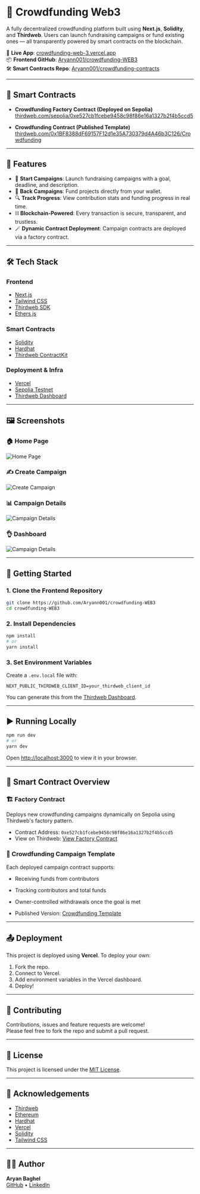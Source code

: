 
# 💸 Crowdfunding Web3

A fully decentralized crowdfunding platform built using **Next.js**, **Solidity**, and **Thirdweb**. Users can launch fundraising campaigns or fund existing ones — all transparently powered by smart contracts on the blockchain.

🔗 **Live App**: [crowdfunding-web-3.vercel.app](https://crowdfunding-web-3.vercel.app)  
📦 **Frontend GitHub**: [Aryann001/crowdfunding-WEB3](https://github.com/Aryann001/crowdfunding-WEB3)  
🛠 **Smart Contracts Repo**: [Aryann001/crowdfunding-contracts](https://github.com/Aryann001/crowdfunding-contracts)

---

## 📌 Smart Contracts

- **Crowdfunding Factory Contract (Deployed on Sepolia)**  
  [thirdweb.com/sepolia/0xe527cb1fcebe9458c98f86e16a1327b2f4b5ccd5](https://thirdweb.com/sepolia/0xe527cb1fcebe9458c98f86e16a1327b2f4b5ccd5)

- **Crowdfunding Contract (Published Template)**  
  [thirdweb.com/0x1BF8388dF69157F12d1e35A730379d4A46b3C126/Crowdfunding](https://thirdweb.com/0x1BF8388dF69157F12d1e35A730379d4A46b3C126/Crowdfunding)

---

## 🚀 Features

- 🧾 **Start Campaigns**: Launch fundraising campaigns with a goal, deadline, and description.
- 🤝 **Back Campaigns**: Fund projects directly from your wallet.
- 🔍 **Track Progress**: View contribution stats and funding progress in real time.
- ⛓️ **Blockchain-Powered**: Every transaction is secure, transparent, and trustless.
- 🪄 **Dynamic Contract Deployment**: Campaign contracts are deployed via a factory contract.

---

## 🛠 Tech Stack

### Frontend
- [Next.js](https://nextjs.org/)
- [Tailwind CSS](https://tailwindcss.com/)
- [Thirdweb SDK](https://thirdweb.com/)
- [Ethers.js](https://docs.ethers.org/)

### Smart Contracts
- [Solidity](https://soliditylang.org/)
- [Hardhat](https://hardhat.org/)
- [Thirdweb ContractKit](https://thirdweb.com/contractkit)

### Deployment & Infra
- [Vercel](https://vercel.com/)
- [Sepolia Testnet](https://sepolia.etherscan.io/)
- [Thirdweb Dashboard](https://thirdweb.com/)

---

## 🖼️ Screenshots

### 🏠 Home Page
![Home Page](./assets/campaigns.png)

### ✍️ Create Campaign
![Create Campaign](./assets/createCampaign.png)

### 📊 Campaign Details
![Campaign Details](./assets/campaignDetails.png)

### 👌 Dashboard
![Campaign Details](./assets/dashboard.png)

---

## 🧾 Getting Started

### 1. Clone the Frontend Repository

```bash
git clone https://github.com/Aryann001/crowdfunding-WEB3
cd crowdfunding-WEB3
```

### 2. Install Dependencies

```bash
npm install
# or
yarn install
```

### 3. Set Environment Variables

Create a `.env.local` file with:

```env
NEXT_PUBLIC_THIRDWEB_CLIENT_ID=your_thirdweb_client_id
```

You can generate this from the [Thirdweb Dashboard](https://thirdweb.com/dashboard).

---

## ▶️ Running Locally

```bash
npm run dev
# or
yarn dev
```

Open [http://localhost:3000](http://localhost:3000) to view it in your browser.

---

## 🔐 Smart Contract Overview

### 🏗️ Factory Contract
Deploys new crowdfunding campaigns dynamically on Sepolia using Thirdweb's factory pattern.

- Contract Address: `0xe527cb1fcebe9458c98f86e16a1327b2f4b5ccd5`  
- View on Thirdweb: [View Factory Contract](https://thirdweb.com/sepolia/0xe527cb1fcebe9458c98f86e16a1327b2f4b5ccd5)

### 📄 Crowdfunding Campaign Template
Each deployed campaign contract supports:
- Receiving funds from contributors
- Tracking contributors and total funds
- Owner-controlled withdrawals once the goal is met

- Published Version: [Crowdfunding Template](https://thirdweb.com/0x1BF8388dF69157F12d1e35A730379d4A46b3C126/Crowdfunding)

---

## 📤 Deployment

This project is deployed using **Vercel**. To deploy your own:

1. Fork the repo.
2. Connect to Vercel.
3. Add environment variables in the Vercel dashboard.
4. Deploy!

---

## 🤝 Contributing

Contributions, issues and feature requests are welcome!  
Please feel free to fork the repo and submit a pull request.

---

## 📜 License

This project is licensed under the [MIT License](LICENSE).

---

## 🙌 Acknowledgements

- [Thirdweb](https://thirdweb.com/)
- [Ethereum](https://ethereum.org/)
- [Hardhat](https://hardhat.org/)
- [Vercel](https://vercel.com/)
- [Solidity](https://soliditylang.org/)
- [Tailwind CSS](https://tailwindcss.com/)

---

## 👨‍💻 Author

**Aryan Baghel**  
[GitHub](https://github.com/Aryann001) • [LinkedIn](https://www.linkedin.com/in/aryanbaghel)

